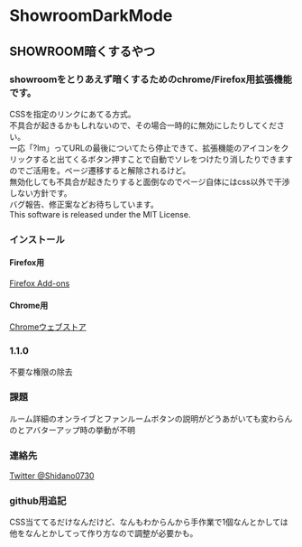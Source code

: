 # ShowroomDarkMode
## SHOWROOM暗くするやつ  
### showroomをとりあえず暗くするためのchrome/Firefox用拡張機能です。  
CSSを指定のリンクにあてる方式。  
不具合が起きるかもしれないので、その場合一時的に無効にしたりしてください。  
一応「?lm」ってURLの最後についてたら停止できて、拡張機能のアイコンをクリックすると出てくるボタン押すことで自動でソレをつけたり消したりできますのでご活用を。ページ遷移すると解除されるけど。  
無効化しても不具合が起きたりすると面倒なのでページ自体にはcss以外で干渉しない方針です。  
バグ報告、修正案などお待ちしています。  
This software is released under the MIT License.  
### インストール  
#### Firefox用  
[Firefox Add-ons](https://addons.mozilla.org/ja/firefox/addon/showroomdarkmode/)  
#### Chrome用  
[Chromeウェブストア](https://chrome.google.com/webstore/detail/showroom%E3%83%80%E3%83%BC%E3%82%AF%E3%83%A2%E3%83%BC%E3%83%89/lgjeoakciijlihpeakfchhelidkhgjda/)  
### 1.1.0  
不要な権限の除去  
### 課題
ルーム詳細のオンライブとファンルームボタンの説明がどうあがいても変わらんのとアバターアップ時の挙動が不明
### 連絡先
[Twitter @Shidano0730](https://twitter.com/Shidano0730)

### github用追記
CSS当ててるだけなんだけど、なんもわからんから手作業で1個なんとかしては他をなんとかしてって作り方なので調整が必要かも。
